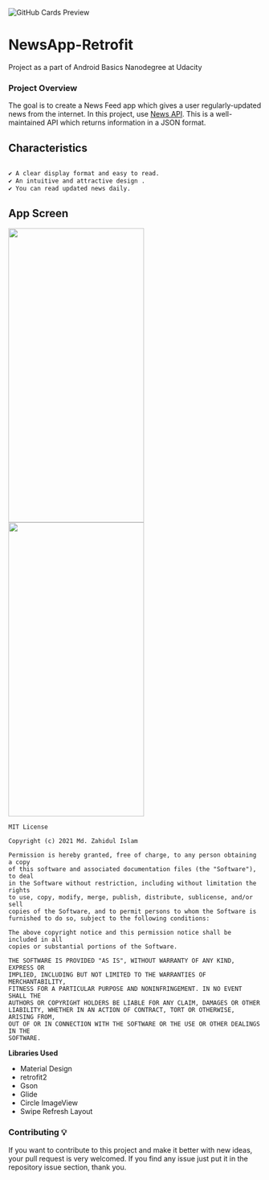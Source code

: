 ![GitHub Cards Preview](https://github.com/JahidHasanCO/NewsApp-Retrofit/blob/master/ART/cover.png)

# NewsApp-Retrofit

Project as a part of Android Basics Nanodegree at Udacity

### Project Overview

The goal is to create a News Feed app which gives a user regularly-updated news from the internet.
In this project, use [News API](https://newsapi.org/). 
This is a well-maintained API which returns information in a JSON format.

## Characteristics 

```bash

✔ A clear display format and easy to read. 
✔ An intuitive and attractive design .
✔ You can read updated news daily.

```

## App Screen
<img src="https://github.com/JahidHasanCO/NewsApp-Retrofit/blob/master/ART/App.png" width="270" height="585"> <img src="https://github.com/JahidHasanCO/NewsApp-Retrofit/blob/master/ART/App%20Dark.png" width="270" height="585">


```
MIT License

Copyright (c) 2021 Md. Zahidul Islam

Permission is hereby granted, free of charge, to any person obtaining a copy
of this software and associated documentation files (the "Software"), to deal
in the Software without restriction, including without limitation the rights
to use, copy, modify, merge, publish, distribute, sublicense, and/or sell
copies of the Software, and to permit persons to whom the Software is
furnished to do so, subject to the following conditions:

The above copyright notice and this permission notice shall be included in all
copies or substantial portions of the Software.

THE SOFTWARE IS PROVIDED "AS IS", WITHOUT WARRANTY OF ANY KIND, EXPRESS OR
IMPLIED, INCLUDING BUT NOT LIMITED TO THE WARRANTIES OF MERCHANTABILITY,
FITNESS FOR A PARTICULAR PURPOSE AND NONINFRINGEMENT. IN NO EVENT SHALL THE
AUTHORS OR COPYRIGHT HOLDERS BE LIABLE FOR ANY CLAIM, DAMAGES OR OTHER
LIABILITY, WHETHER IN AN ACTION OF CONTRACT, TORT OR OTHERWISE, ARISING FROM,
OUT OF OR IN CONNECTION WITH THE SOFTWARE OR THE USE OR OTHER DEALINGS IN THE
SOFTWARE.
```
**Libraries Used**
 -  Material Design
 -  retrofit2
 -  Gson
 -  Glide
 -  Circle ImageView
 -  Swipe Refresh Layout

 

### Contributing 💡
If you want to contribute to this project and make it better with new ideas, your pull request is very welcomed.
If you find any issue just put it in the repository issue section, thank you.

